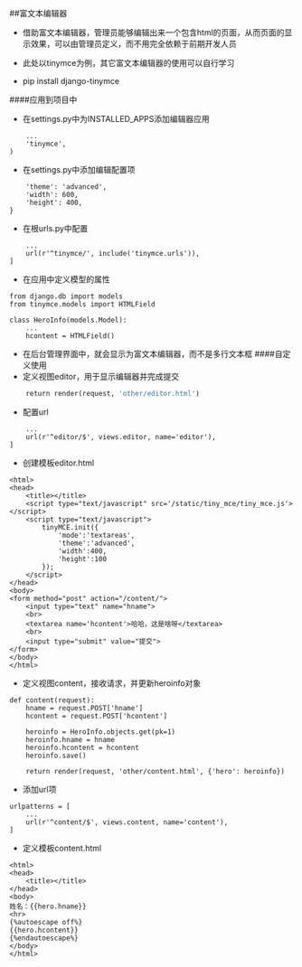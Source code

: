 
##富文本编辑器
* 借助富文本编辑器，管理员能够编辑出来一个包含html的页面，从而页面的显示效果，可以由管理员定义，而不用完全依赖于前期开发人员
* 此处以tinymce为例，其它富文本编辑器的使用可以自行学习

* pip install django-tinymce

####应用到项目中
* 在settings.py中为INSTALLED_APPS添加编辑器应用
```INSTALLED_APPS = (
    ...
    'tinymce',
)
```
* 在settings.py中添加编辑配置项
```TINYMCE_DEFAULT_CONFIG = {
    'theme': 'advanced',
    'width': 600,
    'height': 400,
}
```
* 在根urls.py中配置
```urlpatterns = [
    ...
    url(r'^tinymce/', include('tinymce.urls')),
]
```
* 在应用中定义模型的属性
```
from django.db import models
from tinymce.models import HTMLField

class HeroInfo(models.Model):
    ...
    hcontent = HTMLField()
```
* 在后台管理界面中，就会显示为富文本编辑器，而不是多行文本框
####自定义使用
* 定义视图editor，用于显示编辑器并完成提交
```def editor(request):
    return render(request, 'other/editor.html')
```
* 配置url
```urlpatterns = [
    ...
    url(r'^editor/$', views.editor, name='editor'),
]
```
* 创建模板editor.html
```<!DOCTYPE html>
<html>
<head>
    <title></title>
    <script type="text/javascript" src='/static/tiny_mce/tiny_mce.js'></script>
    <script type="text/javascript">
        tinyMCE.init({
            'mode':'textareas',
            'theme':'advanced',
            'width':400,
            'height':100
        });
    </script>
</head>
<body>
<form method="post" action="/content/">
    <input type="text" name="hname">
    <br>
    <textarea name='hcontent'>哈哈，这是啥呀</textarea>
    <br>
    <input type="submit" value="提交">
</form>
</body>
</html>
```
* 定义视图content，接收请求，并更新heroinfo对象
```
def content(request):
    hname = request.POST['hname']
    hcontent = request.POST['hcontent']

    heroinfo = HeroInfo.objects.get(pk=1)
    heroinfo.hname = hname
    heroinfo.hcontent = hcontent
    heroinfo.save()

    return render(request, 'other/content.html', {'hero': heroinfo})
```
* 添加url项
```
urlpatterns = [
    ...
    url(r'^content/$', views.content, name='content'),
]
```
* 定义模板content.html
```<!DOCTYPE html>
<html>
<head>
    <title></title>
</head>
<body>
姓名：{{hero.hname}}
<hr>
{%autoescape off%}
{{hero.hcontent}}
{%endautoescape%}
</body>
</html>
```